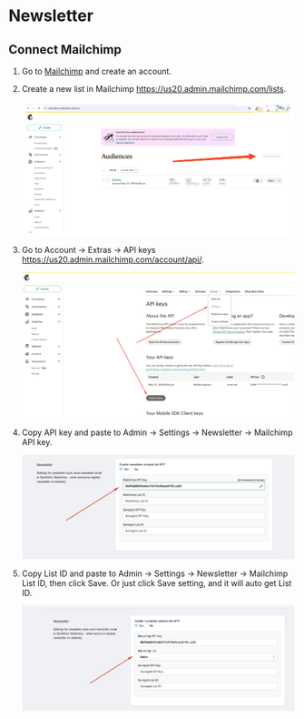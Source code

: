 # Newsletter

## Connect Mailchimp

1.  Go to [Mailchimp](https://mailchimp.com/) and create an account.
2.  Create a new list in Mailchimp https://us20.admin.mailchimp.com/lists.

    ![Image](../cms/images/mailchimp.png)

3.  Go to Account -> Extras -> API keys https://us20.admin.mailchimp.com/account/api/.

    ![Image](../cms/images/mailchimp-1.png)

4.  Copy API key and paste to Admin -> Settings -> Newsletter -> Mailchimp API key.

    ![Image](../cms/images/mailchimp-2.png)

5.  Copy List ID and paste to Admin -> Settings -> Newsletter -> Mailchimp List ID, then click Save. Or just click Save setting, and it will auto get List ID.

    ![Image](../cms/images/mailchimp-3.png)